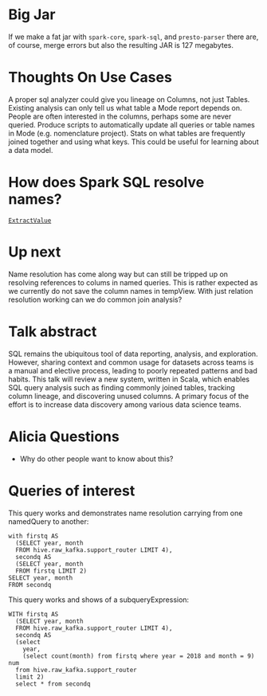 # Big Jar
If we make a fat jar with `spark-core`, `spark-sql`, and `presto-parser` there are, of course, merge errors but also the resulting JAR is 127 megabytes.

# Thoughts On Use Cases
A proper sql analyzer could give you lineage on Columns, not just Tables.
Existing analysis can only tell us what table a Mode report depends on.
People are often interested in the columns, perhaps some are never queried.
Produce scripts to automatically update all queries or table names in Mode (e.g. nomenclature project).
Stats on what tables are frequently joined together and using what keys.
This could be useful for learning about a data model.

# How does Spark SQL resolve names?
[`ExtractValue`](https://github.com/apache/spark/blob/4dc82259d81102e0cb48f4cb2e8075f80d899ac4/sql/catalyst/src/main/scala/org/apache/spark/sql/catalyst/expressions/complexTypeExtractors.scala#L33)

# Up next
Name resolution has come along way but can still be tripped up on resolving references to colums in named queries.
This is rather expected as we currently do not save the column names in tempView.
With just relation resolution working can we do common join analysis?

# Talk abstract
SQL remains the ubiquitous tool of data reporting, analysis, and exploration.
However, sharing context and common usage for datasets across teams is a manual and elective process, leading to poorly repeated patterns and bad habits.
This talk will review a new system, written in Scala, which enables SQL query analysis such as finding commonly joined tables, tracking column lineage, and discovering unused columns.
A primary focus of the effort is to increase data discovery among various data science teams.

# Alicia Questions
- Why do other people want to know about this?

# Queries of interest

This query works and demonstrates name resolution carrying from one namedQuery to another:
```
with firstq AS
  (SELECT year, month
  FROM hive.raw_kafka.support_router LIMIT 4),
  secondq AS
  (SELECT year, month
  FROM firstq LIMIT 2)
SELECT year, month
FROM secondq
```

This query works and shows of a subqueryExpression:
```
WITH firstq AS
  (SELECT year, month
  FROM hive.raw_kafka.support_router LIMIT 4),
  secondq AS
  (select
    year,
    (select count(month) from firstq where year = 2018 and month = 9) num
  from hive.raw_kafka.support_router
  limit 2)
  select * from secondq
```
